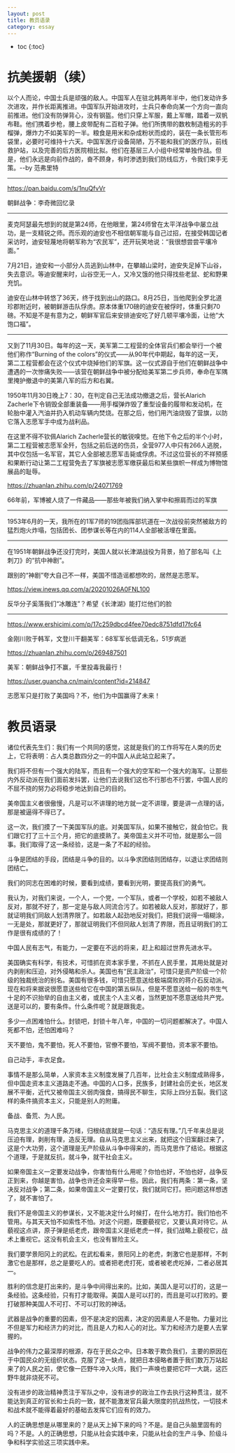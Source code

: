 ```yaml
---
layout: post
title: 教员语录
category: essay 
---
```


* toc
{:toc}

# 抗美援朝（续）

以个人而论，中国士兵是顽强的敌人。中国军人在驻北韩两年半中，他们发动许多次进攻，并作长距离推进。中国军队开始进攻时，士兵只奉命向某一个方向一直向前推进。他们没有防弹背心，没有钢盔。他们只穿上军服，戴上军帽，踏着一双帆布鞋。他们携着步枪，腰上皮带配有二百粒子弹。他们所携带的数枚制造粗劣的手榴弹，爆炸力不如美军的一半。粮食是用米和杂成粉状而成的，装在一条长管形布袋里，必要时可维持十六天。中国军医疗设备简陋，万不能和我们的医疗队，前线救护站，以及完善的后方医院相比拟。他们在基层三人小组中经常单独作战。但是，他们永远是向前作战的，奋不顾身，有时渗透到我们防线后方，令我们束手无策。--by 范弗里特

----

https://pan.baidu.com/s/1nuQfvVr

朝鲜战争：李奇微回忆录

----

麦克阿瑟最先想到的就是第24师，在他眼里，第24师曾在太平洋战争中屡立战功，是一支精锐之师。而乐观的迪安也不相信朝军能与自己过招，在接受韩国记者采访时，迪安轻蔑地将朝军称为“农民军”，还开玩笑地说：“我很想尝尝平壤冷面。”

7月21日，迪安和一小部分人员逃到山林中，在攀越山梁时，迪安失足掉下山谷，失去意识。等迪安醒来时，山谷空无一人，又冷又饿的他只得找些老鼠、蛇和野果充饥。

迪安在山林中转悠了36天，终于找到出山的路口。8月25日，当他爬到全罗北道珍郡附近时，被朝鲜游击队俘虏。原本体重170磅的迪安在被俘时，体重只剩70磅。不知是不是有意为之，朝鲜军官后来安排迪安吃了好几顿平壤冷面，让他“大饱口福”。

----

又到了11月30日。每年的这一天，美军第二工程营的全体官兵们都会举行一个被他们称作“Burning of the colors”的仪式——从90年代中期起，每年的这一天，第二工程营都会在这个仪式中烧掉他们的军旗。这一仪式源自于他们在朝鲜战争中遭遇的一次惨痛失败——该营在朝鲜战争中被分配给美军第二步兵师，奉命在军隅里掩护撤退中的美第八军的后方和右翼。

1950年11月30日晚上7：30，在判定自己无法成功撤退之后，营长Alarich Zacherle下令销毁全部重装备——用手榴弹炸毁了重型设备的履带和发动机，在轮胎中灌入汽油并扔入机动车辆内焚烧。在那之后，他们用汽油烧毁了营旗，以防它落入志愿军手中成为战利品。

在这里不得不钦佩Alarich Zacherle营长的敏锐嗅觉。在他下令之后的半个小时，第二工程营被志愿军全歼，包括之前后送的伤员，全营977人中只有266人逃脱，其中仅包括一名军官，其它人全部被志愿军击毙或俘虏。不过这位营长的不祥预感和果断行动让第二工程营免去了军旗被志愿军缴获最后和某些旗帜一样成为博物馆展品的耻辱。

https://zhuanlan.zhihu.com/p/24071769

66年前，军博被人烧了一件藏品——那些年被我们纳入掌中和擦肩而过的军旗

----

1953年6月的一天，我所在的1军7师的19团指挥部坑道在一次战役前突然被敌方的猛烈炮火炸塌，包括团长、团参谋长等在内的114人全部被活埋在里面。

----

在1951年朝鲜战争还没打完时，美国人就以长津湖战役为背景，拍了部名叫《上刺刀》的“抗中神剧”。

跟别的“神剧”夸大自己不一样，美国不惜造谣都想吹的，居然是志愿军。

https://view.inews.qq.com/a/20201026A0FNL100

反华分子奚落我们“冰雕连”？希望《长津湖》能打烂他们的脸

----

https://www.ershicimi.com/p/17c259dbcd4fee70edc8751dfd17fc64

金刚川败于韩军，文登川干翻美军：68军军长低调无名，51岁病逝

https://zhuanlan.zhihu.com/p/269487501

美军：朝鲜战争打不赢，千里投毒我最行！

https://user.guancha.cn/main/content?id=214847

志愿军只是打败了美国吗？不，他们为中国赢得了未来！

# 教员语录

诸位代表先生们：我们有一个共同的感觉，这就是我们的工作将写在人类的历史上，它将表明：占人类总数四分之一的中国人从此站立起来了。

我们将不但有一个强大的陆军，而且有一个强大的空军和一个强大的海军。让那些内外反动派在我们面前发抖罢，让他们去说我们这也不行那也不行罢，中国人民的不屈不挠的努力必将稳步地达到自己的目的。

美帝国主义者很傲慢，凡是可以不讲理的地方就一定不讲理，要是讲一点理的话，那是被逼得不得已了。 

这一次，我们摸了一下美国军队的底。对美国军队，如果不接触它，就会怕它。我们跟它打了三十三个月，把它的底摸熟了。美帝国主义并不可怕，就是那么一回事。我们取得了这一条经验，这是一条了不起的经验。

斗争是团结的手段，团结是斗争的目的。以斗争求团结则团结存，以退让求团结则团结亡。

我们的同志在困难的时候，要看到成绩，要看到光明，要提高我们的勇气。

我认为，对我们来说，一个人，一个党，一个军队，或者一个学校，如若不被敌人反对，那就不好了，那一定是与敌人同流合污了。如若被敌人反对，那就好了，那就证明我们同敌人划清界限了。如若敌人起劲地反对我们，把我们说得一塌糊涂，一无是处，那就更好了，那就证明我们不但同敌人划清了界限，而且证明我们的工作是很有成绩的了！

中国人民有志气，有能力，一定要在不远的将来，赶上和超过世界先进水平。

美国确实有科学，有技术，可惜抓在资本家手里，不抓在人民手里，其用处就是对内剥削和压迫，对外侵略和杀人。美国也有“民主政治”，可惜只是资产阶级一个阶级的独裁统治的别名。美国有很多钱，可惜只愿意送给极端腐败的蒋介石反动派。现在和将来据说很愿意送些给它在中国的第五纵队，但是不愿意送给一般的书生气十足的不识抬举的自由主义者，或民主个人主义者，当然更加不愿意送给共产党。送是可以的，要有条件。什么条件呢？就是跟我走。

多少一点困难怕什么。封锁吧，封锁十年八年，中国的一切问题都解决了。中国人死都不怕，还怕困难吗？

天不要怕，鬼不要怕，死人不要怕，官僚不要怕，军阀不要怕，资本家不要怕。

自己动手，丰衣足食。

事情不是那么简单，人家资本主义制度发展了几百年，比社会主义制度成熟得多，但中国走资本主义道路走不通。中国的人口多，民族多，封建社会历史长，地区发展不平衡，近代又被帝国主义弱肉强食，搞得民不聊生，实际上四分五裂。我们这样的条件搞资本主义，只能是别人的附庸。

备战、备荒、为人民。

马克思主义的道理千条万绪，归根结底就是一句话：“造反有理。”几千年来总是说压迫有理，剥削有理，造反无理。自从马克思主义出来，就把这个旧案翻过来了，这是个大功劳，这个道理是无产阶级从斗争中得来的，而马克思作了结论。根据这个道理，于是就反抗，就斗争，就干社会主义。

如果帝国主义一定要发动战争，你害怕有什么用呢？你怕也好，不怕也好，战争反正到来，你越是害怕，战争也许还会来得早一些。因此，我们有两条：第一条，坚决反对战争；第二条，如果帝国主义一定要打仗，我们就同它打。把问题这样想透了，就不害怕了。

我们不是帝国主义的参谋长，又不能决定什么时候打，在什么地方打。我们怕也不管用。与其天天怕不如索性不怕。对这个问题，既要藐视它，又要认真对待它。从藐视这点讲，原子弹是纸老虎，跟帝国主义是纸老虎一样，我们战略上藐视它，战术上重视它。这没有机会主义，也没有冒险主义。

我们要学景阳冈上的武松。在武松看来，景阳冈上的老虎，刺激它也是那样，不刺激它也是那样，总之是要吃人的。或者把老虎打死，或者被老虎吃掉，二者必居其一。

胜利的信念是打出来的，是斗争中间得出来的。比如，美国人是可以打的，这是一条经验。这条经验，只有打才能取得。美国人是可以打的，而且是可以打败的。要打破那种美国人不可打、不可以打败的神话。

武器是战争的重要的因素，但不是决定的因素，决定的因素是人不是物。力量对比不但是军力和经济力的对比，而且是人力和人心的对比。军力和经济力是要人去掌握的。

战争的伟力之最深厚的根源，存在于民众之中。日本敢于欺负我们，主要的原因在于中国民众的无组织状态。克服了这一缺点，就把日本侵略者置于我们数万万站起来了的人民之前，使它像一匹野牛冲入火阵，我们一声唤也要把它吓一大跳，这匹野牛就非烧死不可。

没有进步的政治精神贯注于军队之中，没有进步的政治工作去执行这种贯注，就不能达到真正的官长和士兵的一致，就不能激发官兵最大限度的抗战热忱，一切技术和战术就不能得着最好的基础去发挥它们应有的效力。

人的正确思想是从哪里来的？是从天上掉下来的吗？不是。是自己头脑里固有的吗？不是。人的正确思想，只能从社会实践中来，只能从社会的生产斗争、阶级斗争和科学实验这三项实践中来。
